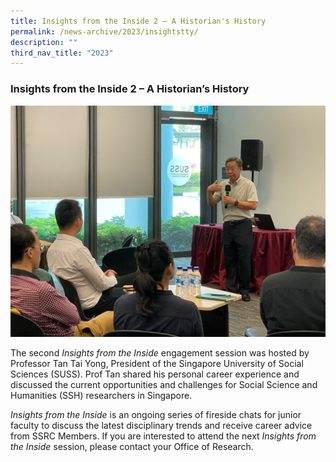 ```yaml
---
title: Insights from the Inside 2 – A Historian's History
permalink: /news-archive/2023/insightstty/
description: ""
third_nav_title: "2023"
---
```

### Insights from the Inside 2 **–** A Historian’s History 

![](/images/insights_tty.jpg)

The second _Insights from the Inside_ engagement session was hosted by Professor Tan Tai Yong, President of the Singapore University of Social Sciences (SUSS). Prof Tan shared his personal career experience and discussed the current opportunities and challenges for Social Science and Humanities (SSH) researchers in Singapore.

_Insights from the Inside_ is an ongoing series of fireside chats for junior faculty to discuss the latest disciplinary trends and receive career advice from SSRC Members.
If you are interested to attend the next _Insights from the Inside_ session, please contact your Office of Research.